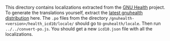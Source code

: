 This directory contains localizations extracted from the [GNU Health](http://health.gnu.org/) project. To generate
the translations yourself, extract the [latest gnuhealth distribution](http://ftp.gnu.org/gnu/health/gnuhealth-latest.tar.gz)
here. The `.po` files from the directory `/gnuhealth-<version>/health_icd10/locale/` should go to `gnuhealth/locale`.
Then run `../../convert-po.js`. You should get a new `icd10.json` file with all the localizations. 